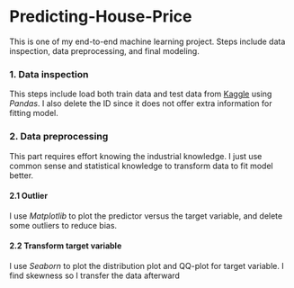 # Predicting-House-Price
This is one of my end-to-end machine learning project. Steps include data inspection, data preprocessing, and final modeling. 
### 1. Data inspection
This steps include load both train data and test data from [Kaggle](https://www.kaggle.com/c/house-prices-advanced-regression-techniques/data) using *Pandas*. I also delete the ID since it does not offer extra information for fitting model. 
### 2. Data preprocessing
This part requires effort knowing the industrial knowledge. I just use common sense and statistical knowledge to transform data to fit model better. 
#### 2.1 Outlier
I use *Matplotlib* to plot the predictor versus the target variable, and delete some outliers to reduce bias. 
#### 2.2 Transform target variable 
I use *Seaborn* to plot the distribution plot and QQ-plot for target variable. I find skewness so I transfer the data afterward 

